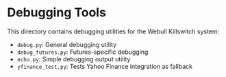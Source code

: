 # Debugging Tools

This directory contains debugging utilities for the Webull Killswitch system:

- `debug.py`: General debugging utility
- `debug_futures.py`: Futures-specific debugging
- `echo.py`: Simple debugging output utility
- `yfinance_test.py`: Tests Yahoo Finance integration as fallback
